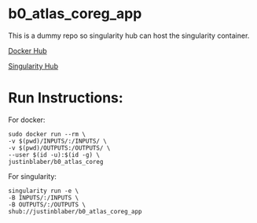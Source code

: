 # b0_atlas_coreg_app

This is a dummy repo so singularity hub can host the singularity container.

[Docker Hub](https://hub.docker.com/r/justinblaber/b0_atlas_coreg/tags/)

[Singularity Hub](https://www.singularity-hub.org/collections/3093)

# Run Instructions:
For docker:
```
sudo docker run --rm \
-v $(pwd)/INPUTS/:/INPUTS/ \
-v $(pwd)/OUTPUTS:/OUTPUTS/ \
--user $(id -u):$(id -g) \
justinblaber/b0_atlas_coreg
```
For singularity:
```
singularity run -e \
-B INPUTS/:/INPUTS \
-B OUTPUTS/:/OUTPUTS \
shub://justinblaber/b0_atlas_coreg_app
